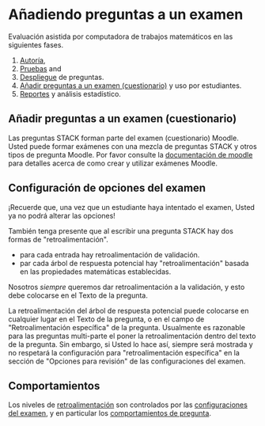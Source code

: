 # Añadiendo preguntas a un examen

Evaluación asistida por computadora de trabajos matemáticos en las siguientes fases.

1. [Autoría](../Authoring/index.md),
2. [Pruebas](Testing.md) and
3. [Despliegue](Deploying.md) de preguntas.
4. [Añadir preguntas a un examen (cuestionario)](Quiz.md) y uso por estudiantes.
5. [Reportes](Reporting.md) y análisis estadístico.

## Añadir preguntas a un examen (cuestionario) ##

Las preguntas STACK forman parte del examen (cuestionario) Moodle.  Usted puede formar exámenes con una mezcla de preguntas STACK y otros tipos de pregunta Moodle. Por favor consulte la [documentación de moodle](https://docs.moodle.org/all/es/Actividad_de_examen) para detalles acerca de como crear y utilizar exámenes Moodle.

## Configuración de opciones del examen ##

¡Recuerde que, una vez que un estudiante haya intentado el examen, Usted ya no podrá alterar las opciones!

También tenga presente que al escribir una pregunta STACK hay dos formas de "retroalimentación".

* para cada entrada hay retroalimentación de validación.
* par cada árbol de respuesta potencial hay "retroalimentación" basada en las propiedades matemáticas establecidas.

Nosotros *siempre* queremos dar retroalimentación a la validación, y esto debe colocarse en el Texto de la pregunta.  

La retroalimentación del árbol de respuesta potencial puede colocarse en cualquier lugar en el Texto de la pregunta, o en el campo de "Retroalimentación específica" de la pregunta.  Usualmente es razonable para las preguntas multi-parte el poner la retroalimentación dentro del texto de la pregunta.  Sin embargo, si Usted lo hace así, siempre será mostrada y no respetará la configuración para  "retroalimentación específica" en la sección de "Opciones para revisión" de las configuraciones del examen.

## Comportamientos ##

Los niveles de [retroalimentación](Feedback.md) son controlados por las [configuraciones del examen](https://docs.moodle.org/all/es/Configuraciones_del_examen), y en particular los [comportamientos de pregunta](https://docs.moodle.org/all/es/Comportamientos_de_preguntas).




